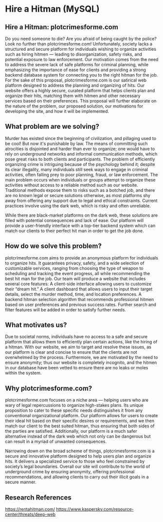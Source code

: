# Hire a Hitman (MySQL)

## Hire a Hitman: plotcrimesforme.com 
Do you need someone to die? Are you afraid of being caught by the police? Look no further than plotcrimesforme.com! 
Unfortunately, society lacks a structured and secure platform for individuals wishing to organize activities such as hiring hitmen — leading to disorganization, safety risks, and potential exposure to law enforcement. Our motivation comes from the need to address the severe lack of safe platforms for criminal planning, while emphasizing the importance of ease for clients and providing a strong backend database system for connecting you to the right hitman for the job. 
For the sake of this proposal, plotcrimesforme.com is our satirical web platform designed to address the planning and organizing of hits. Our website offers a highly secure, curated platform that helps clients plan and organize their hits, matching them with hitmen and other necessary services based on their preferences.
This proposal will further elaborate on the nature of the problem, our proposed solution, our motivations for developing the site, and how it will be implemented. 

## What problem are we solving?
Murder has existed since the beginning of civilization, and pillaging used to be cool! But now it's punishable by law. The means of committing such atrocities is disjointed and harder than ever to organize; one would have to rely on underground networks and informal communication methods, which pose great risks to both clients and participants. 
The problem of efficiently organizing crime is intriguing because of the psychology behind it; despite its clear illegality, many individuals still seek ways to engage in criminal activities, often falling prey to poor planning, fraud, or law enforcement. 
The main problem occurs when individuals or groups attempt to organize these activities without access to a reliable method such as our website. Traditional methods expose them to risks such as a botched job, and there are no known legal or secure solutions otherwise, as most platforms shy away from offering any support due to legal and ethical constraints. Current practices involve using the dark web, which is risky and often unreliable. 

While there are black-market platforms on the dark web, these solutions are filled with potential consequences and lack of ease. Our platform will provide a user-friendly interface with a top-tier backend system which can match our clients to their perfect hit man in order to get the job done. 

## How do we solve this problem?
plotcrimesforme.com aims to provide an anonymous platform for individuals to organize hits. It guarantees privacy, safety, and a wide selection of customizable services, ranging from choosing the type of weapon to scheduling and tracking the event progress, all while recommending the best hit man for the job. 
Our team will produce a website that includes several core features:
A client-side interface allowing users to customize their “dream hit.”
A client dashboard that allows users to input their target details, select the murder method, time, and location preferences. 
A backend hitman selection algorithm that recommends professional hitmen based on user preferences and previous success rates. 
Further search and filter features will be added in order to satisfy further needs.

## What motivates us?
Due to societal norms, individuals have no access to a safe and secure platform that allows them to efficiently plan certain actions, like the hiring of a hitman. With our website, we aim to target and resolve these issues, as our platform is clear and concise to ensure that the clients are not overwhelmed by the process. Furthermore, we are motivated by the need to ensure anonymity; thus our website is completely incognito, and the hitmen in our database have been vetted to ensure there are no leaks or moles within the system.

## Why plotcrimesforme.com?
plotcrimesforme.com focuses on a niche area — helping users who are wary of legal repercussions to organize high-stakes plans. Its unique proposition to cater to these specific needs distinguishes it from any conventional organizational platform. Our platform allows for users to create their ideal hit based on their specific desires or requirements, and we then match our client to the best suited hitman, thus ensuring that both sides of the parties are satisfied. Additionally, our platform is a much safer alternative instead of the dark web which not only can be dangerous but can result in a myriad of unwanted consequences. 

Narrowing down on the broad scheme of things, plotcrimesforme.com is a secure and innovative platform designed to help users plan and organize hits. It delivers a specialized service to those who feel constrained by society’s legal boundaries. Overall our site will contribute to the world of underground crime by ensuring anonymity, offering professional recommendations, and allowing clients to carry out their illicit goals in a secure manner.

## Research References
https://rentahitman.com/
https://www.kaspersky.com/resource-center/threats/deep-web


